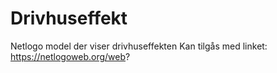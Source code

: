 # Drivhuseffekt

Netlogo model der viser drivhuseffekten
Kan tilgås med linket: https://netlogoweb.org/web?
